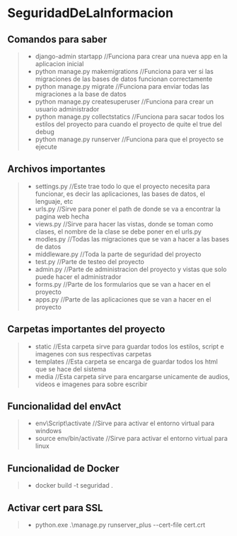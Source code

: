 # SeguridadDeLaInformacion

## Comandos para saber
> - django-admin startapp <NombreDeProyecto> //Funciona para crear una nueva app en la aplicacion inicial </br>
> - python manage.py makemigrations //Funciona para ver si las migraciones de las bases de datos funcionan correctamente </br>
> - python manage.py migrate //Funciona para enviar todas las migraciones a la base de datos </br>
> - python manage.py createsuperuser //Funciona para crear un usuario administrador </br>
> - python manage.py collectstatics //Funciona para sacar todos los estilos del proyecto para cuando el proyecto de quite el true del debug </br>
> - python manage.py runserver //Funciona para que el proyecto se ejecute </br>

## Archivos importantes
> - settings.py //Este trae todo lo que el proyecto necesita para funcionar, es decir las aplicaciones, las bases de datos, el lenguaje, etc </br>
> - urls.py //Sirve para poner el path de donde se va a encontrar la pagina web hecha </br>
> - views.py //Sirve para hacer las vistas, donde se toman como clases, el nombre de la clase se debe poner en el urls.py </br>
> - modles.py //Todas las migraciones que se van a hacer a las bases de datos
> - middleware.py //Toda la parte de seguridad del proyecto 
> - test.py //Parte de testeo del proyecto
> - admin.py //Parte de administracion del proyecto y vistas que solo puede hacer el administrador
> - forms.py //Parte de los formularios que se van a hacer en el proyecto
> - apps.py //Parte de las aplicaciones que se van a hacer en el proyecto

## Carpetas importantes del proyecto
> - static //Esta carpeta sirve para guardar todos los estilos, script e imagenes con sus respectivas carpetas </br>
> - templates //Esta carpeta se encarga de guardar todos los html que se hace del sistema </br>
> - media //Esta carpeta sirve para encargarse unicamente de audios, videos e imagenes para sobre escribir </br>

## Funcionalidad del envAct
> - env\Script\activate //Sirve para activar el entorno virtual para windows
> - source env/bin/activate //Sirve para activar el entorno virtual para linux

## Funcionalidad de Docker
> - docker build -t seguridad .

## Activar cert para SSL
> - python.exe .\manage.py runserver_plus --cert-file cert.crt